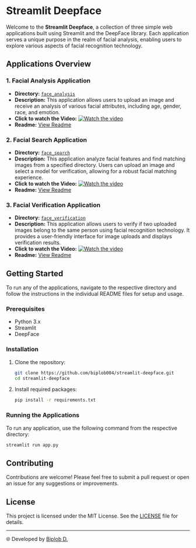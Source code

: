 # Streamlit Deepface

Welcome to the **Streamlit Deepface**, a collection of three simple web applications built using Streamlit and the DeepFace library. Each application serves a unique purpose in the realm of facial analysis, enabling users to explore various aspects of facial recognition technology.

## Applications Overview

### 1. Facial Analysis Application

- **Directory:** [`face_analysis`](face_analysis/)
- **Description:** This application allows users to upload an image and receive an analysis of various facial attributes, including age, gender, race, and emotion.
- **Click to watch the Video:** [![Watch the video](https://img.youtube.com/vi/zU9ShrSZEh0/maxresdefault.jpg)](https://www.youtube.com/watch?v=zU9ShrSZEh0)
- **Readme:** [View Readme](face_analysis/readme.md)

### 2. Facial Search Application

- **Directory:** [`face_search`](face_search/)
- **Description:** This application analyze facial features and find matching images from a specified directory. Users can upload an image and select a model for verification, allowing for a robust facial matching experience.
- **Click to watch the Video:** [![Watch the video](https://img.youtube.com/vi/0w8L02Y-VCU/maxresdefault.jpg)](https://www.youtube.com/watch?v=0w8L02Y-VCU)
- **Readme:** [View Readme](face_search/readme.md)

### 3. Facial Verification Application

- **Directory:** [`face_verification`](face_verification/)
- **Description:** This application allows users to verify if two uploaded images belong to the same person using facial recognition technology. It provides a user-friendly interface for image uploads and displays verification results.
- **Click to watch the Video:** [![Watch the video](https://img.youtube.com/vi/F94_AHM9P3o/maxresdefault.jpg)](https://www.youtube.com/watch?v=F94_AHM9P3o)
- **Readme:** [View Readme](face_verification/readme.md)

## Getting Started

To run any of the applications, navigate to the respective directory and follow the instructions in the individual README files for setup and usage.

### Prerequisites

- Python 3.x
- Streamlit
- DeepFace

### Installation

1. Clone the repository:
   ```bash
   git clone https://github.com/biplob004/streamlit-deepface.git
   cd streamlit-deepface
   ```
2. Install required packages:
   ```bash
   pip install -r requirements.txt
   ```

### Running the Applications

To run any application, use the following command from the respective directory:

```bash
streamlit run app.py
```

## Contributing

Contributions are welcome! Please feel free to submit a pull request or open an issue for any suggestions or improvements.

## License

This project is licensed under the MIT License. See the [LICENSE](LICENSE) file for details.

---

🌐 Developed by [Biplob D.](https://github.com/biplob004)
